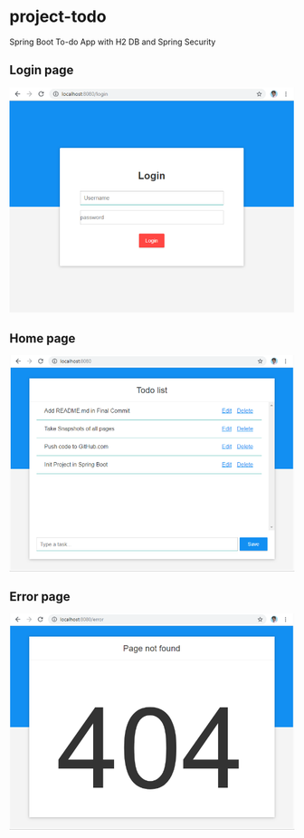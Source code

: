 # project-todo
Spring Boot To-do App with H2 DB and Spring Security

## Login page

![alt text](https://github.com/arshadalisoomro/project-todo/blob/master/login.PNG)

## Home page

![alt text](https://github.com/arshadalisoomro/project-todo/blob/master/home.PNG)

## Error page

![alt text](https://github.com/arshadalisoomro/project-todo/blob/master/error.PNG)






